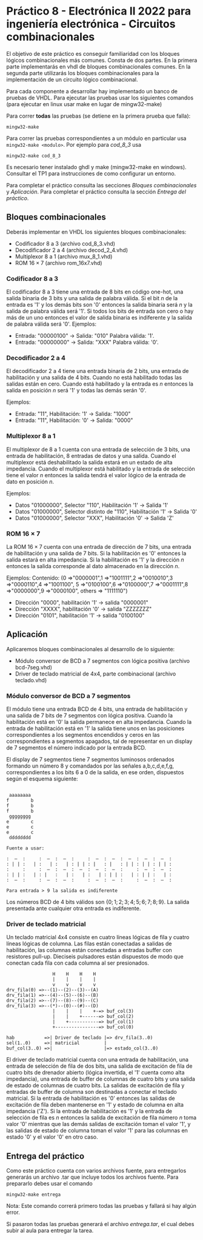 # Práctico 8 - Electrónica II 2022 para ingeniería electrónica - Circuitos combinacionales

El objetivo de este práctico es conseguir familiaridad con los bloques lógicos combinacionales más comunes. Consta de dos partes. En la primera parte implementarás en vhdl de bloques combinacionales comunes. En la segunda parte utilizarás los bloques combinacionales para la implementación de un circuito lógico combinacional.

Para cada componente a desarrollar hay implementado un banco de pruebas de VHDL. Para ejecutar las pruebas usar los siguientes comandos (para ejecutar en linux usar make en lugar de mingw32-make)

Para correr **todas** las pruebas (se detiene en la primera prueba que falla):

```
mingw32-make
```

Para correr las pruebas correspondientes a un módulo en particular usa ```mingw32-make <modulo>```. Por ejemplo para *cod_8_3* usa

```
mingw32-make cod_8_3
```

Es necesario tener instalado ghdl y make (mingw32-make en windows). Consultar el TP1 para instrucciones de como configurar un entorno.

Para completar el práctico consulta las secciones *Bloques combinacionales* y *Aplicación*. Para completar el práctico consulta la sección *Entrega del práctico*.

## Bloques combinacionales

Deberás implementar en VHDL los siguientes bloques combinacionales:

- Codificador $8$ a $3$ (archivo cod_8_3.vhd)
- Decodificador $2$ a $4$ (archivo decod_2_4.vhd)
- Multiplexor $8$ a $1$ (archivo mux_8_1.vhd)
- ROM $16\times 7$ (archivo rom_16x7.vhd)


### Codificador $8$ a $3$

El codificador $8$ a $3$ tiene una entrada de $8$ bits en código one-hot, una salida binaria de $3$ bits y una salida de palabra válida. Si el bit $n$ de la entrada es '1' y los demás bits son '0' entonces la salida binaria será $n$ y la salida de palabra válida será '1'. Si todos los bits de entrada son cero o hay más de un uno entonces el valor de salida binaria es indiferente y la salida de palabra válida será '0'. 
Ejemplos:
- Entrada: "00000100" -> Salida: "010" Palabra válida: '1'.
- Entrada: "00000000" -> Salida: "XXX" Palabra válida: '0'.

### Decodificador $2$ a $4$

El decodificador $2$ a $4$ tiene una entrada binaria de $2$ bits, una entrada de habilitación y una salida de $4$ bits. Cuando no está habilitado todas las salidas están en cero. Cuando está habilitado y la entrada es $n$ entonces la salida en posición $n$ será '1' y todas las demás serán '0'.

Ejemplos:
- Entrada: "11", Habilitación: '1' -> Salida: "1000"
- Entrada: "11", Habilitación: '0' -> Salida: "0000"

### Multiplexor $8$ a $1$

El multiplexor de $8$ a $1$ cuenta con una entrada de selección de $3$ bits, una entrada de habilitación, $8$ entradas de datos y una salida. Cuando el multiplexor está deshabilitado la salida estará en un estado de alta impedancia. Cuando el multiplexor está habilitado y la entrada de selección tiene el valor $n$ entonces la salida tendrá el valor lógico de la entrada de dato en posición $n$.

Ejemplos:
- Datos "01000000", Selector "110", Habilitación '1' -> Salida '1'
- Datos "01000000", Selector distinto de "110", Habilitación '1' -> Salida '0'
- Datos "01000000", Selector "XXX", Habilitación '0' -> Salida 'Z'

### ROM $16\times 7$

La ROM $16\times 7$ cuenta con una entrada de dirección de $7$ bits, una entrada de habilitación y una salida de $7$ bits. Si la habilitación es '0' entonces la salida estará en alta impedancia. Si la habilitación es '1' y la dirección $n$ entonces la salida corresponde al dato almacenado en la dirección $n$.

Ejemplos:
Contenido:  (0 =>"0000001",1 =>"1001111",2 =>"0010010",3 =>"0000110",4 =>"1001100",
             5 =>"0100100",6 =>"0100000",7 =>"0001111",8 =>"0000000",9 =>"0000100",
             others => "1111110")

- Dirección "0000", habilitación '1' -> salida "0000001"
- Dirección "XXXX", habilitación '0' -> salida "ZZZZZZZ"
- Dirección "0101", habilitación '1' -> salida "0100100"

## Aplicación

Aplicaremos bloques combinacionales al desarrollo de lo siguiente:

- Módulo conversor de BCD a 7 segmentos con lógica positiva (archivo bcd-7seg.vhd)
- Driver de teclado matricial de 4x4, parte combinacional (archivo teclado.vhd)

### Módulo conversor de BCD a 7 segmentos

El módulo tiene una entrada BCD de $4$ bits, una entrada de habilitación y una salida de $7$ bits de 7 segmentos con lógica positiva. Cuando la habilitación está en '0' la salida permanece en alta impedancia. Cuando la entrada de habilitación está en '1' la salida tiene unos en las posiciones correspondientes a los segmentos encendidos y ceros en las correspondientes a segmentos apagados, tal de representar en un display de 7 segmentos el número indicado por la entrada BCD.

El display de 7 segmentos tiene 7 segmentos luminosos ordenados formando un número 8 y comandados por las señales a,b,c,d,e,f,g, correspondientes a los bits 6 a 0 de la salida, en ese orden, dispuestos según el esquema siguiente:

```

 aaaaaaaa 
f        b
f        b
f        b
 gggggggg 
e        c
e        c
e        c
 dddddddd 

Fuente a usar:

:  —  :     :  —  :  —  :     :  —  :  —  :  —  :  —  :  —  : 
: | | :   | :   | :   | : | | : |   : |   : | | : | | : | | :
:     :     :  —  :  —  :  —  :  —  :  —  :     :  —  :  —  :
: | | :   | : |   :   | :   | :   | : | | :   | : | | :   | :
:  —  :     :  —  :  —  :     :  —  :  —  :     :  —  :  —  :

Para entrada > 9 la salida es indiferente
```

Los números BCD de $4$ bits válidos son $\{0;1;2;3;4;5;6;7;8;9\}$. La salida presentada ante cualquier otra entrada es indiferente.

### Driver de teclado matricial

Un teclado matricial 4x4 consiste en cuatro líneas lógicas de fila y cuatro líneas lógicas de columna. Las filas están conectadas a salidas de habilitación, las columnas están conectadas a entradas buffer con resistores pull-up. Dieciseis pulsadores están dispuestos de modo que conectan cada fila con cada columna al ser presionados.

```
                 H    H    H    H
                 |    |    |    |
                 v    v    v    v
drv_fila(0) =>--(1)--(2)--(3)--(A)
drv_fila(1) =>--(4)--(5)--(6)--(B)
drv_fila(2) =>--(7)--(8)--(9)--(C)
drv_fila(3) =>--(*)--(0)--(#)--(D)
                 |    |    |    +-=> buf_col(3)
                 |    |    +------=> buf_col(2)
                 |    +-----------=> buf_col(1)
                 +----------------=> buf_col(0)

hab           =>| Driver de teclado |=> drv_fila(3..0)
sel(1..0)     =>| matricial         |
buf_col(3..0) =>|                   |=> estado_col(3..0)

```

El driver de teclado matricial cuenta con una entrada de habilitación, una entrada de selección de fila de dos bits, una salida de excitación de fila de cuatro bits de drenador abierto (lógica invertida, el '1' cuenta como alta impedancia), una entrada de buffer de columnas de cuatro bits y una salida de estado de columnas de cuatro bits. La salidas de excitación de fila y entradas de buffer de columna son destinadas a conectar el teclado matricial. Si la entrada de habilitación es '0' entonces las salidas de excitación de fila deben mantenerse en '1' y estado de columna en alta impedancia ('Z'). Si la entrada de habilitación es '1' y la entrada de selección de fila es $n$ entonces la salida de excitación de fila número $n$ toma valor '0' mientras que las demás salidas de excitación toman el valor '1', y las salidas de estado de columna toman el valor '1' para las columnas en estado '0' y el valor '0' en otro caso.

## Entrega del práctico

Como este práctico cuenta con varios archivos fuente, para entregarlos generarás un archivo .tar que incluye todos los archivos fuente. Para prepararlo debes usar el comando

```
mingw32-make entrega
```

Nota: Este comando correrá primero todas las pruebas y fallará si hay algún error.

Si pasaron todas las pruebas generará el archivo *entrega.tar*, el cual debes subir al aula para entregar la tarea.


